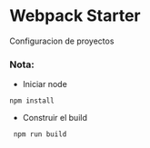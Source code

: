 # Webpack Starter

Configuracion de proyectos

### Nota:
 - Iniciar node
 ```
 npm install
 ```

- Construir el build
```
 npm run build
 ```